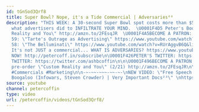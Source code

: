 ```yaml
---
id: tGnSod3Qrf8
title: Super Bowl? Nope, it's a Tide Commercial | Adversaries⁶⁰
description: "THIS WEEK: A 30-second Super Bowl spot costs more than $5 million. Here's
  what advertisers did to INFILTRATE YOUR MIND.  \U0001F4D5 Peter's Book \"Custom
  Reality and You\" http://amzn.to/2FEsqJR  \U0001F4A5BECOME A PATRON: http://patreon.com/petercoffin\n\n⏪EPISODE
  59: \"Tarte's Outrage as Advertising\" https://www.youtube.com/watch?v=08uPu6sLloE&list=PL9oHQnEByWyXeSTT3Vm3oyTR-e3Tg0Vj0\n⏪EPISODE
  58: \"The Belluminati\" https://www.youtube.com/watch?v=RUrAggvB6Q&list=PL9oHQnEByWyXeSTT3Vm3oyTR-e3Tg0Vj0\n\n❓
  It's not JUST a commercial... WHAT IS ADVERSARIES? https://www.youtube.com/watch?v=eiyOLXfOin4&index=3&list=PL9oHQnEByWyXeSTT3Vm3oyTR-e3Tg0Vj0\n\n*************************\n\n\U0001F4FASubscribe
  NOW! http://petercoff.in/subscribe\n\U0001F426PETER'S TWITTER: https://twitter.com/petercoffin\n\U0001F426ASHLEIGH'S
  TWITTER: https://twitter.com/ashbcoffin\n\n\U0001F496BECOME A PATRON! http://patreon.com/petercoffin\n\U0001F4D5
  pre-order \"Custom Reality and You\" (2/21) http://amzn.to/2FEsqJR\n\n****************\n\n#Superbowl
  #Commercials #Marketing\n\n-~-~~-~~~-~~-~-\nNEW VIDEO: \"Free Speech 2: Censorship
  Boogaloo (Infowars, Steven Crowder) | Very Important Docs²³\" \nhttps://www.youtube.com/watch?v=SlFdykutQ0g&list=PL9oHQnEByWyXObkJN9YYQS9hxBjpN8RLG\n-~-~~-~~~-~~-~-"
source: youtube
channel: petercoffin
type: video
url: /petercoffin/videos/tGnSod3Qrf8/
---
```

